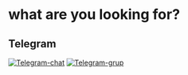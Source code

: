 # what are you looking for?
## Telegram
[![Telegram-chat](https://img.shields.io/badge/Chat-Telegram-blue)](https://t.me/buttacuore)
[![Telegram-grup](https://img.shields.io/badge/Grup-Telegram-blue)](https://t.me/+t1MGUMC6GsZhNWFl)
